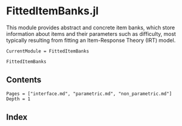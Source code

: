 # FittedItemBanks.jl

This module provides abstract and concrete item banks, which store information
about items and their parameters such as difficulty, most typically resulting
from fitting an Item-Response Theory (IRT) model.

```@meta
CurrentModule = FittedItemBanks
```

```@docs
FittedItemBanks
```

## Contents

```@contents
Pages = ["interface.md", "parametric.md", "non_parametric.md"]
Depth = 1
```

## Index

```@index
```